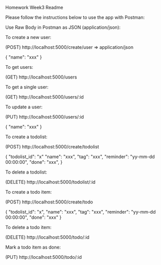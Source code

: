 Homework Week3 Readme

Please follow the instructions below to use the app with Postman:

Use Raw Body in Postman as JSON (application/json):

To create a new user:

(POST) http://localhost:5000/create/user => application/json

{
"name": "xxx"
}

To get users:

(GET) http://localhost:5000/users

To get a single user:

(GET) http://localhost:5000/users/:id

To update a user:

(PUT) http://localhost:5000/users/:id

{
"name": "xxx"
}

To create a todolist:

(POST) http://localhost:5000/create/todolist

{
"todolist_id": "x"
"name": "xxx",
"tag": "xxx",
"reminder": "yy-mm-dd 00:00:00",
"done": "xxx",
}

To delete a todolist:

(DELETE) http://localhost:5000/todolist/:id

To create a todo item:

(POST) http://localhost:5000/create/todo

{
"todolist_id": "x",
"name": "xxx",
"tag": "xxx",
"reminder": "yy-mm-dd 00:00:00",
"done": "xxx"
}

To delete a todo item:

(DELETE) http://localhost:5000/todo/:id

Mark a todo item as done:

(PUT) http://localhost:5000/todo/:id
